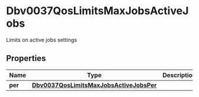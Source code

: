 

# Dbv0037QosLimitsMaxJobsActiveJobs

Limits on active jobs settings

## Properties

| Name | Type | Description | Notes |
|------------ | ------------- | ------------- | -------------|
|**per** | [**Dbv0037QosLimitsMaxJobsActiveJobsPer**](Dbv0037QosLimitsMaxJobsActiveJobsPer.md) |  |  [optional] |




